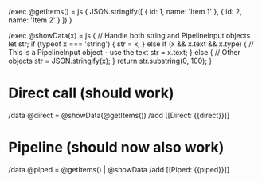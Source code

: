 /exec @getItems() = js {
JSON.stringify([
  { id: 1, name: 'Item 1' },
  { id: 2, name: 'Item 2' }
  ])
}

/exec @showData(x) = js {
  // Handle both string and PipelineInput objects
let str;
if (typeof x === 'string') {
str = x;
  } else if (x && x.text && x.type) {
    // This is a PipelineInput object - use the text
str = x.text;
  } else {
    // Other objects
str = JSON.stringify(x);
  }
return str.substring(0, 100);
}

# Direct call (should work)
/data @direct = @showData(@getItems())
/add [[Direct: {{direct}}]]

# Pipeline (should now also work)  
/data @piped = @getItems() | @showData
/add [[Piped: {{piped}}]]